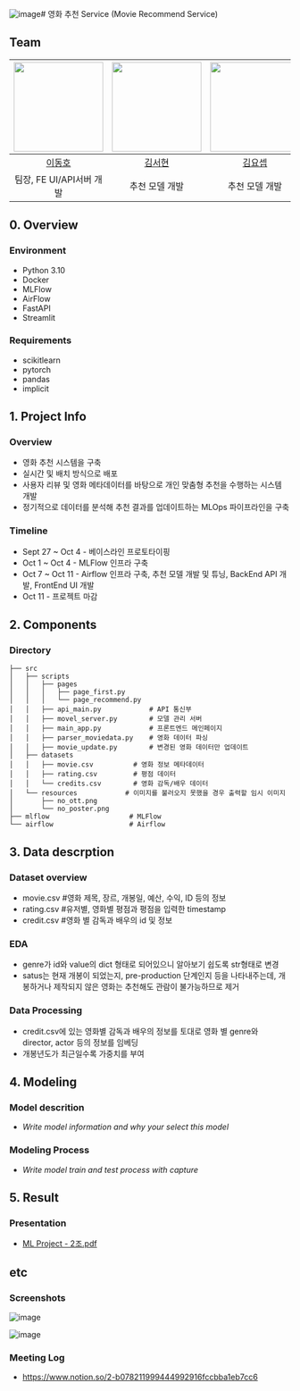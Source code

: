 ![image](https://github.com/user-attachments/assets/cea52ff7-99bc-46c4-9ea1-844b795a3e1f)# 영화 추천 Service (Movie Recommend Service)
## Team

| <img src="https://avatars.githubusercontent.com/u/97029997?v=4" width="160" height="160"/> | <img src="https://avatars.githubusercontent.com/u/177704202?v=4" width="160" height="160"/> | <img src="https://avatars.githubusercontent.com/u/175805693?v=4" width="160" height="160"/> | <img src="https://avatars.githubusercontent.com/u/1223020?v=4" width="160" height="160"/> | <img src="https://avatars.githubusercontent.com/u/111125866?v=4" width="160" height="160"/> |
| :--------------------------------------------------------------: | :--------------------------------------------------------------: | :--------------------------------------------------------------: | :--------------------------------------------------------------: | :--------------------------------------------------------------: |
|            [이동호](https://github.com/Horidong)             |            [김서현](https://github.com/tjgusKim)             |            [김요셉](https://github.com/sebi0334)             |            [이봉균](https://github.com/deptno)             |            [최수민](https://github.com/raeul0304)             |
|                            팀장, FE UI/API서버 개발                             |                            추천 모델 개발                             |                            추천 모델 개발                             |                            인프라 개발                             |                            추천 모델 개발                             |

## 0. Overview
### Environment
- Python 3.10
- Docker
- MLFlow
- AirFlow
- FastAPI
- Streamlit

### Requirements
- scikitlearn
- pytorch
- pandas
- implicit

## 1. Project Info

### Overview
- 영화 추천 시스템을 구축
- 실시간 및 배치 방식으로 배포
- 사용자 리뷰 및 영화 메타데이터를 바탕으로 개인 맞춤형 추천을 수행하는 시스템 개발
- 정기적으로 데이터를 분석해 추천 결과를 업데이트하는 MLOps 파이프라인을 구축
  
### Timeline

- Sept 27 ~ Oct 4 - 베이스라인 프로토타이핑
- Oct 1 ~ Oct 4 - MLFlow 인프라 구축
- Oct 7 ~ Oct 11 - Airflow 인프라 구축, 추천 모델 개발 및 튜닝, BackEnd API 개발, FrontEnd UI 개발
- Oct 11 - 프로젝트 마감

## 2. Components

### Directory

```
├── src
│   ├── scripts
│   │   ├── pages
│   │   │   ├── page_first.py
│   │   │   └── page_recommend.py
│   │   ├── api_main.py            # API 통신부
│   │   ├── movel_server.py        # 모델 관리 서버
│   │   ├── main_app.py            # 프론트엔드 메인페이지
│   │   ├── parser_moviedata.py    # 영화 데이터 파싱
│   │   ├── movie_update.py        # 변경된 영화 데이터만 업데이트
│   ├── datasets
│   │   ├── movie.csv          # 영화 정보 메타데이터
│   │   ├── rating.csv         # 평점 데이터
│   │   └── credits.csv        # 영화 감독/배우 데이터
│   └── resources            # 이미지를 불러오지 못했을 경우 출력할 임시 이미지
│       ├── no_ott.png
│       └── no_poster.png
├── mlflow                    # MLFlow
└── airflow                   # Airflow

```

## 3. Data descrption

### Dataset overview

- movie.csv    #영화 제목, 장르, 개봉일, 예산, 수익, ID 등의 정보
- rating.csv    #유저별, 영화별 평점과 평점을 입력한 timestamp
- credit.csv    #영화 별 감독과 배우의 id 및 정보

### EDA
- genre가 id와 value의 dict 형태로 되어있으니 알아보기 쉽도록 str형태로 변경
- satus는 현재 개봉이 되었는지, pre-production 단계인지 등을 나타내주는데, 개봉하거나 제작되지 않은 영화는 추천해도 관람이 불가능하므로 제거

### Data Processing
- credit.csv에 있는 영화별 감독과 배우의 정보를 토대로 영화 별 genre와 director, actor 등의 정보를 임베딩
- 개봉년도가 최근일수록 가중치를 부여

## 4. Modeling

### Model descrition

- _Write model information and why your select this model_

### Modeling Process

- _Write model train and test process with capture_

## 5. Result

### Presentation

- [ML Project - 2조.pdf](https://github.com/user-attachments/files/17352832/ML.Project.-.2.pdf)

## etc

### Screenshots
![image](https://github.com/user-attachments/assets/9854b1f0-6b7d-40b3-aa41-dd3d3ac86cb3)

![image](https://github.com/user-attachments/assets/3f036004-773c-4a5e-b3b7-51b0f3f869cf)



### Meeting Log

- https://www.notion.so/2-b078211999444992916fccbba1eb7cc6

